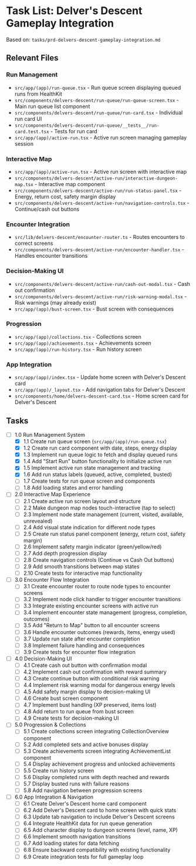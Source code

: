 # Task List: Delver's Descent Gameplay Integration

Based on: `tasks/prd-delvers-descent-gameplay-integration.md`

## Relevant Files

### Run Management

- `src/app/(app)/run-queue.tsx` - Run queue screen displaying queued runs from HealthKit
- `src/components/delvers-descent/run-queue/run-queue-screen.tsx` - Main run queue list component
- `src/components/delvers-descent/run-queue/run-card.tsx` - Individual run card UI
- `src/components/delvers-descent/run-queue/__tests__/run-card.test.tsx` - Tests for run card
- `src/app/(app)/active-run.tsx` - Active run screen managing gameplay session

### Interactive Map

- `src/app/(app)/active-run.tsx` - Active run screen with interactive map
- `src/components/delvers-descent/active-run/interactive-dungeon-map.tsx` - Interactive map component
- `src/components/delvers-descent/active-run/run-status-panel.tsx` - Energy, return cost, safety margin display
- `src/components/delvers-descent/active-run/navigation-controls.tsx` - Continue/cash out buttons

### Encounter Integration

- `src/lib/delvers-descent/encounter-router.ts` - Routes encounters to correct screens
- `src/components/delvers-descent/active-run/encounter-handler.tsx` - Handles encounter transitions

### Decision-Making UI

- `src/components/delvers-descent/active-run/cash-out-modal.tsx` - Cash out confirmation
- `src/components/delvers-descent/active-run/risk-warning-modal.tsx` - Risk warnings (may already exist)
- `src/app/(app)/bust-screen.tsx` - Bust screen with consequences

### Progression

- `src/app/(app)/collections.tsx` - Collections screen
- `src/app/(app)/achievements.tsx` - Achievements screen
- `src/app/(app)/run-history.tsx` - Run history screen

### App Integration

- `src/app/(app)/index.tsx` - Update home screen with Delver's Descent card
- `src/app/(app)/_layout.tsx` - Add navigation tabs for Delver's Descent
- `src/components/home/delvers-descent-card.tsx` - Home screen card for Delver's Descent

## Tasks

- [ ] 1.0 Run Management System
  - [x] 1.1 Create run queue screen (`src/app/(app)/run-queue.tsx`)
  - [x] 1.2 Create run card component with date, steps, energy display
  - [x] 1.3 Implement run queue logic to fetch and display queued runs
  - [x] 1.4 Add "Start Run" button functionality to initialize active run
  - [x] 1.5 Implement active run state management and tracking
  - [x] 1.6 Add run status labels (queued, active, completed, busted)
  - [ ] 1.7 Create tests for run queue screen and components
  - [ ] 1.8 Add loading states and error handling

- [ ] 2.0 Interactive Map Experience
  - [ ] 2.1 Create active run screen layout and structure
  - [ ] 2.2 Make dungeon map nodes touch-interactive (tap to select)
  - [ ] 2.3 Implement node state management (current, visited, available, unrevealed)
  - [ ] 2.4 Add visual state indication for different node types
  - [ ] 2.5 Create run status panel component (energy, return cost, safety margin)
  - [ ] 2.6 Implement safety margin indicator (green/yellow/red)
  - [ ] 2.7 Add depth progression display
  - [ ] 2.8 Create navigation controls (Continue vs Cash Out buttons)
  - [ ] 2.9 Add smooth transitions between map states
  - [ ] 2.10 Create tests for interactive map functionality

- [ ] 3.0 Encounter Flow Integration
  - [ ] 3.1 Create encounter router to route node types to encounter screens
  - [ ] 3.2 Implement node click handler to trigger encounter transitions
  - [ ] 3.3 Integrate existing encounter screens with active run
  - [ ] 3.4 Implement encounter state management (progress, completion, outcomes)
  - [ ] 3.5 Add "Return to Map" button to all encounter screens
  - [ ] 3.6 Handle encounter outcomes (rewards, items, energy used)
  - [ ] 3.7 Update run state after encounter completion
  - [ ] 3.8 Implement failure handling and consequences
  - [ ] 3.9 Create tests for encounter flow integration

- [ ] 4.0 Decision-Making UI
  - [ ] 4.1 Create cash out button with confirmation modal
  - [ ] 4.2 Implement cash out confirmation with reward summary
  - [ ] 4.3 Create continue button with conditional risk warning
  - [ ] 4.4 Implement risk warning modal for dangerous energy levels
  - [ ] 4.5 Add safety margin display to decision-making UI
  - [ ] 4.6 Create bust screen component
  - [ ] 4.7 Implement bust handling (XP preserved, items lost)
  - [ ] 4.8 Add return to run queue from bust screen
  - [ ] 4.9 Create tests for decision-making UI

- [ ] 5.0 Progression & Collections
  - [ ] 5.1 Create collections screen integrating CollectionOverview component
  - [ ] 5.2 Add completed sets and active bonuses display
  - [ ] 5.3 Create achievements screen integrating AchievementList component
  - [ ] 5.4 Display achievement progress and unlocked achievements
  - [ ] 5.5 Create run history screen
  - [ ] 5.6 Display completed runs with depth reached and rewards
  - [ ] 5.7 Display busted runs with failure reasons
  - [ ] 5.8 Add navigation between progression screens

- [ ] 6.0 App Integration & Navigation
  - [ ] 6.1 Create Delver's Descent home card component
  - [ ] 6.2 Add Delver's Descent card to home screen with quick stats
  - [ ] 6.3 Update tab navigation to include Delver's Descent screens
  - [ ] 6.4 Integrate HealthKit data for run queue generation
  - [ ] 6.5 Add character display to dungeon screens (level, name, XP)
  - [ ] 6.6 Implement smooth navigation transitions
  - [ ] 6.7 Add loading states for data fetching
  - [ ] 6.8 Ensure backward compatibility with existing functionality
  - [ ] 6.9 Create integration tests for full gameplay loop
